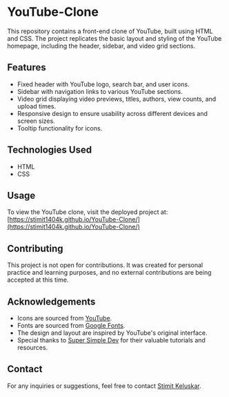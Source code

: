 # YouTube-Clone
This repository contains a front-end clone of YouTube, built using HTML and CSS. The project replicates the basic layout and styling of the YouTube homepage, including the header, sidebar, and video grid sections.

## Features
- Fixed header with YouTube logo, search bar, and user icons.
- Sidebar with navigation links to various YouTube sections.
- Video grid displaying video previews, titles, authors, view counts, and upload times.
- Responsive design to ensure usability across different devices and screen sizes.
- Tooltip functionality for icons.

## Technologies Used
- HTML
- CSS

## Usage
To view the YouTube clone, visit the deployed project at:  
[https://stimit1404k.github.io/YouTube-Clone/](https://stimit1404k.github.io/YouTube-Clone/)

## Contributing
This project is not open for contributions. It was created for personal practice and learning purposes, and no external contributions are being accepted at this time.

## Acknowledgements
- Icons are sourced from [YouTube](https://www.youtube.com/).
- Fonts are sourced from [Google Fonts](https://fonts.google.com/).
- The design and layout are inspired by YouTube's original interface.
- Special thanks to [Super Simple Dev](https://www.youtube.com/@SuperSimpleDev) for their valuable tutorials and resources.

## Contact
For any inquiries or suggestions, feel free to contact [Stimit Keluskar](https://www.linkedin.com/in/stimit-keluskar-29a9a51b6/).
